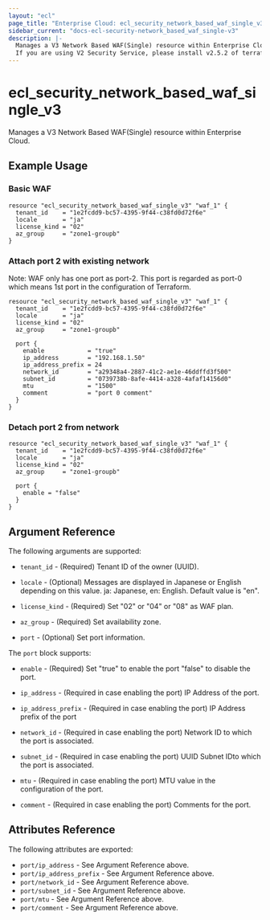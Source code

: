 ```yaml
---
layout: "ecl"
page_title: "Enterprise Cloud: ecl_security_network_based_waf_single_v3"
sidebar_current: "docs-ecl-security-network_based_waf_single-v3"
description: |-
  Manages a V3 Network Based WAF(Single) resource within Enterprise Cloud.
  If you are using V2 Security Service, please install v2.5.2 of terraform-provider-ecl.
---
```


# ecl\_security\_network\_based\_waf\_single\_v3

Manages a V3 Network Based WAF(Single) resource within Enterprise Cloud.

## Example Usage

### Basic WAF

```hcl
resource "ecl_security_network_based_waf_single_v3" "waf_1" {
  tenant_id    = "1e2fcdd9-bc57-4395-9f44-c38fd0d72f6e"
  locale       = "ja"
  license_kind = "02"
  az_group     = "zone1-groupb"
}
```

### Attach port 2 with existing network

Note: WAF only has one port as port-2.
  This port is regarded as port-0 which means 1st port
  in the configuration of Terraform.

```hcl
resource "ecl_security_network_based_waf_single_v3" "waf_1" {
  tenant_id    = "1e2fcdd9-bc57-4395-9f44-c38fd0d72f6e"
  locale       = "ja"
  license_kind = "02"
  az_group     = "zone1-groupb"

  port {
    enable            = "true"
    ip_address        = "192.168.1.50"
    ip_address_prefix = 24
    network_id        = "a29348a4-2887-41c2-ae1e-46ddffd3f500"
    subnet_id         = "0739738b-8afe-4414-a328-4afaf14156d0"
    mtu               = "1500"
    comment           = "port 0 comment"
  }
}
```

### Detach port 2 from network

```hcl
resource "ecl_security_network_based_waf_single_v3" "waf_1" {
  tenant_id    = "1e2fcdd9-bc57-4395-9f44-c38fd0d72f6e"
  locale       = "ja"
  license_kind = "02"
  az_group     = "zone1-groupb"

  port {
    enable = "false"
  }
}
```

## Argument Reference

The following arguments are supported:

* `tenant_id` - (Required) Tenant ID of the owner (UUID).

* `locale` - (Optional) Messages are displayed in Japanese or English depending on this value.
  ja: Japanese, en: English. Default value is "en".

* `license_kind` - (Required) Set "02" or "04" or "08" as WAF plan.

* `az_group` - (Required) Set availability zone.

* `port` - (Optional) Set port information.

The `port` block supports:

* `enable` - (Required) 
  	Set "true" to enable the port "false" to disable the port.

* `ip_address` - (Required in case enabling the port) IP Address of the port.

* `ip_address_prefix` - (Required in case enabling the port) IP Address prefix of the port

* `network_id` - (Required in case enabling the port) Network ID to which the port is associated.

* `subnet_id` - (Required in case enabling the port) UUID	Subnet IDto which the port is associated.

* `mtu` - (Required in case enabling the port) MTU value in the configuration of the port.

* `comment` - (Required in case enabling the port) Comments for the port.


## Attributes Reference

The following attributes are exported:

* `port/ip_address` - See Argument Reference above.
* `port/ip_address_prefix` - See Argument Reference above.
* `port/network_id` - See Argument Reference above.
* `port/subnet_id` - See Argument Reference above.
* `port/mtu` - See Argument Reference above.
* `port/comment` - See Argument Reference above.
